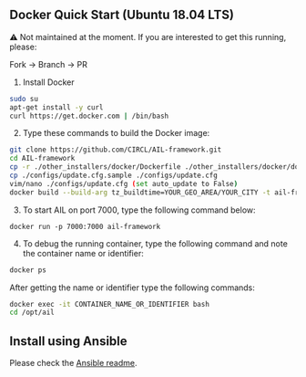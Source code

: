 Docker Quick Start (Ubuntu 18.04 LTS)
------------

:warning:
Not maintained at the moment.
If you are interested to get this running, please:

Fork -> Branch -> PR


1. Install Docker
```bash
sudo su
apt-get install -y curl
curl https://get.docker.com | /bin/bash
```

2. Type these commands to build the Docker image:
```bash
git clone https://github.com/CIRCL/AIL-framework.git
cd AIL-framework
cp -r ./other_installers/docker/Dockerfile ./other_installers/docker/docker_start.sh ./other_installers/docker/pystemon ./
cp ./configs/update.cfg.sample ./configs/update.cfg
vim/nano ./configs/update.cfg (set auto_update to False)
docker build --build-arg tz_buildtime=YOUR_GEO_AREA/YOUR_CITY -t ail-framework .
```
3. To start AIL on port 7000, type the following command below:
```
docker run -p 7000:7000 ail-framework
```

4. To debug the running container, type the following command and note the container name or identifier:
```bash
docker ps
```

After getting the name or identifier type the following commands:
```bash
docker exec -it CONTAINER_NAME_OR_IDENTIFIER bash
cd /opt/ail
```

Install using Ansible
---------------------

Please check the [Ansible readme](ansible/README.md).

